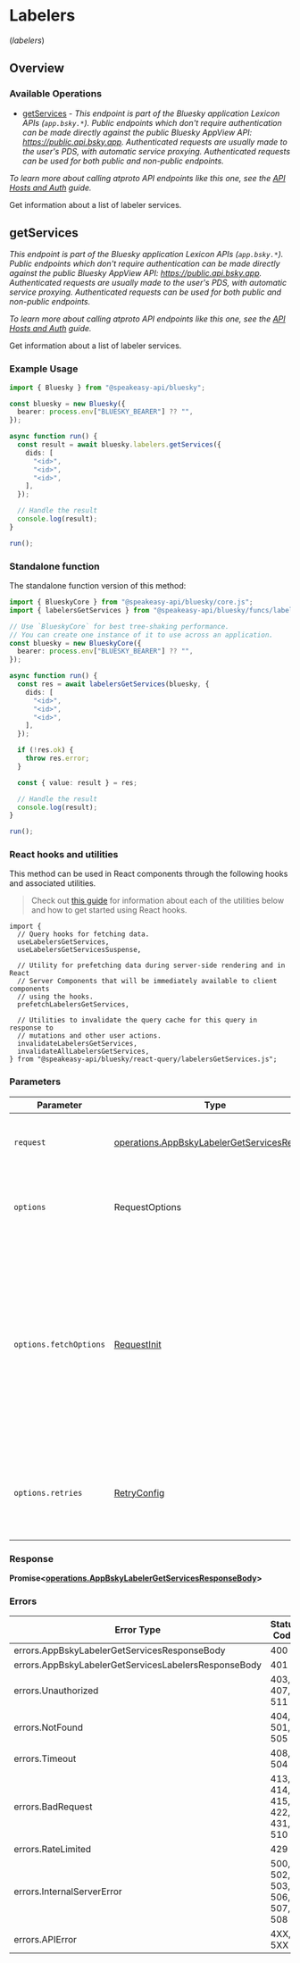 # Labelers
(*labelers*)

## Overview

### Available Operations

* [getServices](#getservices) - *This endpoint is part of the Bluesky application Lexicon APIs (`app.bsky.*`). Public endpoints which don't require authentication can be made directly against the public Bluesky AppView API: https://public.api.bsky.app. Authenticated requests are usually made to the user's PDS, with automatic service proxying. Authenticated requests can be used for both public and non-public endpoints.*

*To learn more about calling atproto API endpoints like this one, see the [API Hosts and Auth](/docs/advanced-guides/api-directory) guide.*

Get information about a list of labeler services.

## getServices

*This endpoint is part of the Bluesky application Lexicon APIs (`app.bsky.*`). Public endpoints which don't require authentication can be made directly against the public Bluesky AppView API: https://public.api.bsky.app. Authenticated requests are usually made to the user's PDS, with automatic service proxying. Authenticated requests can be used for both public and non-public endpoints.*

*To learn more about calling atproto API endpoints like this one, see the [API Hosts and Auth](/docs/advanced-guides/api-directory) guide.*

Get information about a list of labeler services.

### Example Usage

```typescript
import { Bluesky } from "@speakeasy-api/bluesky";

const bluesky = new Bluesky({
  bearer: process.env["BLUESKY_BEARER"] ?? "",
});

async function run() {
  const result = await bluesky.labelers.getServices({
    dids: [
      "<id>",
      "<id>",
      "<id>",
    ],
  });

  // Handle the result
  console.log(result);
}

run();
```

### Standalone function

The standalone function version of this method:

```typescript
import { BlueskyCore } from "@speakeasy-api/bluesky/core.js";
import { labelersGetServices } from "@speakeasy-api/bluesky/funcs/labelersGetServices.js";

// Use `BlueskyCore` for best tree-shaking performance.
// You can create one instance of it to use across an application.
const bluesky = new BlueskyCore({
  bearer: process.env["BLUESKY_BEARER"] ?? "",
});

async function run() {
  const res = await labelersGetServices(bluesky, {
    dids: [
      "<id>",
      "<id>",
      "<id>",
    ],
  });

  if (!res.ok) {
    throw res.error;
  }

  const { value: result } = res;

  // Handle the result
  console.log(result);
}

run();
```

### React hooks and utilities

This method can be used in React components through the following hooks and
associated utilities.

> Check out [this guide][hook-guide] for information about each of the utilities
> below and how to get started using React hooks.

[hook-guide]: ../../../REACT_QUERY.md

```tsx
import {
  // Query hooks for fetching data.
  useLabelersGetServices,
  useLabelersGetServicesSuspense,

  // Utility for prefetching data during server-side rendering and in React
  // Server Components that will be immediately available to client components
  // using the hooks.
  prefetchLabelersGetServices,
  
  // Utilities to invalidate the query cache for this query in response to
  // mutations and other user actions.
  invalidateLabelersGetServices,
  invalidateAllLabelersGetServices,
} from "@speakeasy-api/bluesky/react-query/labelersGetServices.js";
```

### Parameters

| Parameter                                                                                                                                                                      | Type                                                                                                                                                                           | Required                                                                                                                                                                       | Description                                                                                                                                                                    |
| ------------------------------------------------------------------------------------------------------------------------------------------------------------------------------ | ------------------------------------------------------------------------------------------------------------------------------------------------------------------------------ | ------------------------------------------------------------------------------------------------------------------------------------------------------------------------------ | ------------------------------------------------------------------------------------------------------------------------------------------------------------------------------ |
| `request`                                                                                                                                                                      | [operations.AppBskyLabelerGetServicesRequest](../../models/operations/appbskylabelergetservicesrequest.md)                                                                     | :heavy_check_mark:                                                                                                                                                             | The request object to use for the request.                                                                                                                                     |
| `options`                                                                                                                                                                      | RequestOptions                                                                                                                                                                 | :heavy_minus_sign:                                                                                                                                                             | Used to set various options for making HTTP requests.                                                                                                                          |
| `options.fetchOptions`                                                                                                                                                         | [RequestInit](https://developer.mozilla.org/en-US/docs/Web/API/Request/Request#options)                                                                                        | :heavy_minus_sign:                                                                                                                                                             | Options that are passed to the underlying HTTP request. This can be used to inject extra headers for examples. All `Request` options, except `method` and `body`, are allowed. |
| `options.retries`                                                                                                                                                              | [RetryConfig](../../lib/utils/retryconfig.md)                                                                                                                                  | :heavy_minus_sign:                                                                                                                                                             | Enables retrying HTTP requests under certain failure conditions.                                                                                                               |

### Response

**Promise\<[operations.AppBskyLabelerGetServicesResponseBody](../../models/operations/appbskylabelergetservicesresponsebody.md)\>**

### Errors

| Error Type                                           | Status Code                                          | Content Type                                         |
| ---------------------------------------------------- | ---------------------------------------------------- | ---------------------------------------------------- |
| errors.AppBskyLabelerGetServicesResponseBody         | 400                                                  | application/json                                     |
| errors.AppBskyLabelerGetServicesLabelersResponseBody | 401                                                  | application/json                                     |
| errors.Unauthorized                                  | 403, 407, 511                                        | application/json                                     |
| errors.NotFound                                      | 404, 501, 505                                        | application/json                                     |
| errors.Timeout                                       | 408, 504                                             | application/json                                     |
| errors.BadRequest                                    | 413, 414, 415, 422, 431, 510                         | application/json                                     |
| errors.RateLimited                                   | 429                                                  | application/json                                     |
| errors.InternalServerError                           | 500, 502, 503, 506, 507, 508                         | application/json                                     |
| errors.APIError                                      | 4XX, 5XX                                             | \*/\*                                                |
